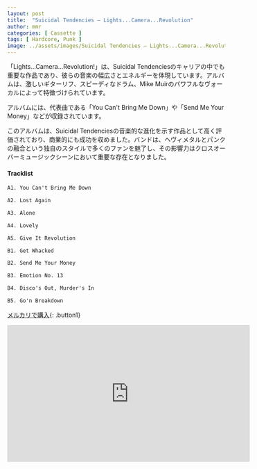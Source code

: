 ```yaml
---
layout: post
title:  "Suicidal Tendencies – Lights...Camera...Revolution"
author: mmr
categories: [ Cassette ]
tags: [ Hardcore, Punk ]
image: ../assets/images/Suicidal Tendencies – Lights...Camera...Revolution.jpg
---
```


「Lights...Camera...Revolution!」は、Suicidal Tendenciesのキャリアの中でも重要な作品であり、彼らの音楽の幅広さとエネルギーを体現しています。アルバムは、激しいギターリフ、スピーディなドラム、Mike Muirのパワフルなヴォーカルによって特徴づけられています。

アルバムには、代表曲である「You Can't Bring Me Down」や「Send Me Your Money」などが収録されています。

このアルバムは、Suicidal Tendenciesの音楽的な進化を示す作品として高く評価されており、商業的にも成功を収めました。バンドは、ヘヴィメタルとパンクの融合という独自のスタイルで多くのファンを魅了し、その影響力はクロスオーバーミュージックシーンにおいて重要な存在となりました。

#### Tracklist
```md
A1. You Can't Bring Me Down

A2. Lost Again

A3. Alone

A4. Lovely

A5. Give It Revolution

B1. Get Whacked

B2. Send Me Your Money

B3. Emotion No. 13

B4. Disco's Out, Murder's In

B5. Go'n Breakdown
```

[メルカリで購入](https://jp.mercari.com/item/m66534589009?afid=6142608987){: .button1}

<iframe width="560" height="315" src="https://www.youtube.com/embed/nxcJW6bs5os?si=-h-74mVx_OHMrt75" title="YouTube video player" frameborder="0" allow="accelerometer; autoplay; clipboard-write; encrypted-media; gyroscope; picture-in-picture; web-share" referrerpolicy="strict-origin-when-cross-origin" allowfullscreen></iframe>
